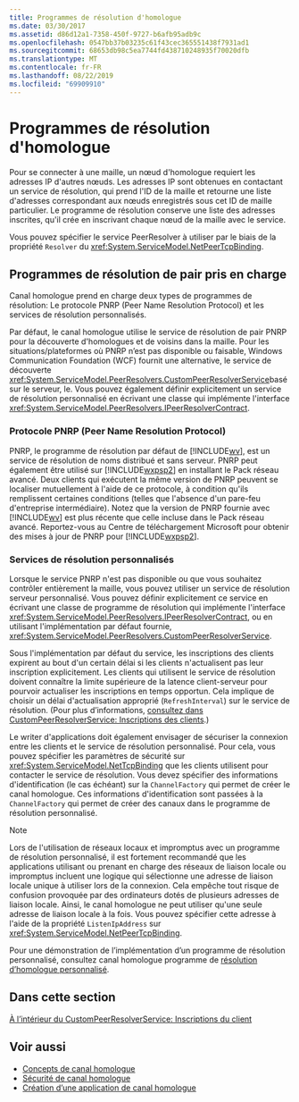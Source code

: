 ```yaml
---
title: Programmes de résolution d'homologue
ms.date: 03/30/2017
ms.assetid: d86d12a1-7358-450f-9727-b6afb95adb9c
ms.openlocfilehash: 0547bb37b03235c61f43cec365551438f7931ad1
ms.sourcegitcommit: 68653db98c5ea7744fd438710248935f70020dfb
ms.translationtype: MT
ms.contentlocale: fr-FR
ms.lasthandoff: 08/22/2019
ms.locfileid: "69909910"
---
```

# <a name="peer-resolvers"></a>Programmes de résolution d'homologue
Pour se connecter à une maille, un nœud d'homologue requiert les adresses IP d'autres nœuds. Les adresses IP sont obtenues en contactant un service de résolution, qui prend l'ID de la maille et retourne une liste d'adresses correspondant aux nœuds enregistrés sous cet ID de maille particulier. Le programme de résolution conserve une liste des adresses inscrites, qu'il crée en inscrivant chaque nœud de la maille avec le service.  
  
 Vous pouvez spécifier le service PeerResolver à utiliser par le biais de la propriété `Resolver` du <xref:System.ServiceModel.NetPeerTcpBinding>.  
  
## <a name="supported-peer-resolvers"></a>Programmes de résolution de pair pris en charge  
 Canal homologue prend en charge deux types de programmes de résolution: Le protocole PNRP (Peer Name Resolution Protocol) et les services de résolution personnalisés.  
  
 Par défaut, le canal homologue utilise le service de résolution de pair PNRP pour la découverte d'homologues et de voisins dans la maille. Pour les situations/plateformes où PNRP n’est pas disponible ou faisable, Windows Communication Foundation (WCF) fournit une alternative, le service de découverte <xref:System.ServiceModel.PeerResolvers.CustomPeerResolverService>basé sur le serveur, le. Vous pouvez également définir explicitement un service de résolution personnalisé en écrivant une classe qui implémente l'interface <xref:System.ServiceModel.PeerResolvers.IPeerResolverContract>.  
  
### <a name="peer-name-resolution-protocol-pnrp"></a>Protocole PNRP (Peer Name Resolution Protocol)  
 PNRP, le programme de résolution par défaut de [!INCLUDE[wv](../../../../includes/wv-md.md)], est un service de résolution de noms distribué et sans serveur. PNRP peut également être utilisé sur [!INCLUDE[wxpsp2](../../../../includes/wxpsp2-md.md)] en installant le Pack réseau avancé. Deux clients qui exécutent la même version de PNRP peuvent se localiser mutuellement à l'aide de ce protocole, à condition qu'ils remplissent certaines conditions (telles que l'absence d'un pare-feu d'entreprise intermédiaire). Notez que la version de PNRP fournie avec [!INCLUDE[wv](../../../../includes/wv-md.md)] est plus récente que celle incluse dans le Pack réseau avancé. Reportez-vous au Centre de téléchargement Microsoft pour obtenir des mises à jour de PNRP pour [!INCLUDE[wxpsp2](../../../../includes/wxpsp2-md.md)].  
  
### <a name="custom-resolver-services"></a>Services de résolution personnalisés  
 Lorsque le service PNRP n'est pas disponible ou que vous souhaitez contrôler entièrement la maille, vous pouvez utiliser un service de résolution serveur personnalisé. Vous pouvez définir explicitement ce service en écrivant une classe de programme de résolution qui implémente l'interface <xref:System.ServiceModel.PeerResolvers.IPeerResolverContract>, ou en utilisant l'implémentation par défaut fournie, <xref:System.ServiceModel.PeerResolvers.CustomPeerResolverService>.  
  
 Sous l'implémentation par défaut du service, les inscriptions des clients expirent au bout d'un certain délai si les clients n'actualisent pas leur inscription explicitement. Les clients qui utilisent le service de résolution doivent connaître la limite supérieure de la latence client-serveur pour pourvoir actualiser les inscriptions en temps opportun. Cela implique de choisir un délai d'actualisation approprié (`RefreshInterval`) sur le service de résolution. (Pour plus d’informations, [consultez dans CustomPeerResolverService: Inscriptions des clients](../../../../docs/framework/wcf/feature-details/inside-the-custompeerresolverservice-client-registrations.md).)  
  
 Le writer d'applications doit également envisager de sécuriser la connexion entre les clients et le service de résolution personnalisé. Pour cela, vous pouvez spécifier les paramètres de sécurité sur <xref:System.ServiceModel.NetTcpBinding> que les clients utilisent pour contacter le service de résolution. Vous devez spécifier des informations d'identification (le cas échéant) sur la `ChannelFactory` qui permet de créer le canal homologue. Ces informations d'identification sont passées à la `ChannelFactory` qui permet de créer des canaux dans le programme de résolution personnalisé.  
  
> [!NOTE]
> Lors de l'utilisation de réseaux locaux et impromptus avec un programme de résolution personnalisé, il est fortement recommandé que les applications utilisant ou prenant en charge des réseaux de liaison locale ou impromptus incluent une logique qui sélectionne une adresse de liaison locale unique à utiliser lors de la connexion. Cela empêche tout risque de confusion provoquée par des ordinateurs dotés de plusieurs adresses de liaison locale. Ainsi, le canal homologue ne peut utiliser qu'une seule adresse de liaison locale à la fois. Vous pouvez spécifier cette adresse à l'aide de la propriété `ListenIpAddress` sur <xref:System.ServiceModel.NetPeerTcpBinding>.  
  
 Pour une démonstration de l’implémentation d’un programme de résolution personnalisé, consultez canal homologue programme de [résolution d’homologue personnalisé](https://docs.microsoft.com/previous-versions/dotnet/netframework-3.5/ms751466(v=vs.90)).  
  
## <a name="in-this-section"></a>Dans cette section  
 [À l’intérieur du CustomPeerResolverService: Inscriptions du client](../../../../docs/framework/wcf/feature-details/inside-the-custompeerresolverservice-client-registrations.md)  
  
## <a name="see-also"></a>Voir aussi

- [Concepts de canal homologue](../../../../docs/framework/wcf/feature-details/peer-channel-concepts.md)
- [Sécurité de canal homologue](../../../../docs/framework/wcf/feature-details/peer-channel-security.md)
- [Création d’une application de canal homologue](../../../../docs/framework/wcf/feature-details/building-a-peer-channel-application.md)
